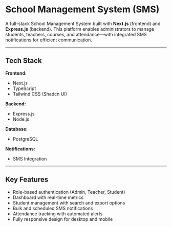 # School Management System (SMS)

A full-stack School Management System built with **Next.js** (frontend) and **Express.js** (backend). This platform enables administrators to manage students, teachers, courses, and attendance—with integrated SMS notifications for efficient communication.

---

## Tech Stack

**Frontend:**  
- Next.js  
- TypeScript  
- Tailwind CSS (Shadcn UI)

**Backend:**  
- Express.js  
- Node.js

**Database:**  
- PostgreSQL

**Notifications:**  
- SMS Integration 

---

## Key Features

- Role-based authentication (Admin, Teacher, Student)
- Dashboard with real-time metrics
- Student management with search and export options
- Bulk and scheduled SMS notifications
- Attendance tracking with automated alerts
- Fully responsive design for desktop and mobile
